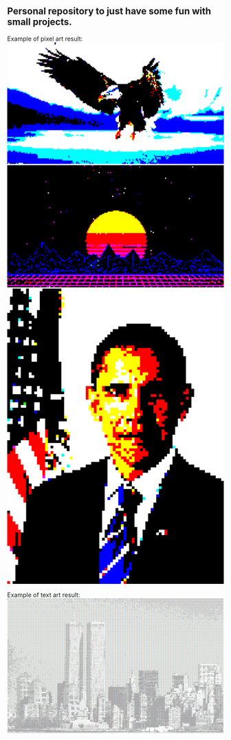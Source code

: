 ## Personal repository to just have some fun with small projects.

Example of pixel art result:
![eagle](https://raw.githubusercontent.com/Ismaril/mini_projects/main/pixelart/finished%20images/eagle.png)
![retro](https://raw.githubusercontent.com/Ismaril/mini_projects/main/pixelart/finished%20images/retro.png)
![obama](https://raw.githubusercontent.com/Ismaril/mini_projects/main/pixelart/finished%20images/obama.png)

Example of text art result:
![newyork](https://raw.githubusercontent.com/Ismaril/mini_projects/main/textart/new%20york%20for%20readme.jpg)
